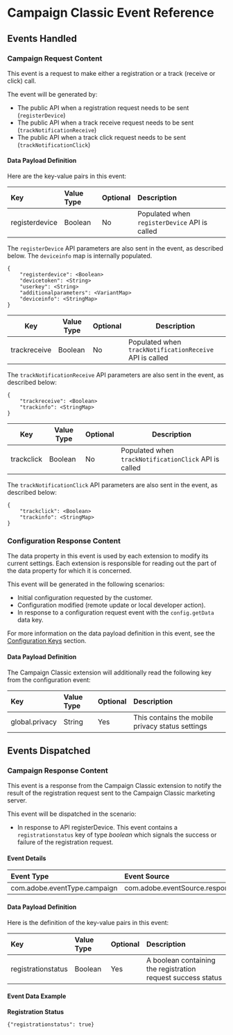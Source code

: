 # Campaign Classic Event Reference

## Events Handled

### Campaign Request Content <a id="campaignclassic-content-request"></a>

This event is a request to make either a registration or a track (receive or click) call.

The event will be generated by:

- The public API when a registration request needs to be sent \(`registerDevice`\)
- The public API when a track receive request needs to be sent \(`trackNotificationReceive`\)
- The public API when a track click request needs to be sent \(`trackNotificationClick`\)

#### Data Payload Definition

Here are the key-value pairs in this event:

| **Key**        | **Value Type** | **Optional** | **Description**                               |
| :------------- | :------------- | :----------- | :-------------------------------------------- |
| registerdevice | Boolean        | No           | Populated when `registerDevice` API is called |

The `registerDevice` API parameters are also sent in the event, as described below. The `deviceinfo` map is internally populated.

```text
{
    "registerdevice": <Boolean>
    "devicetoken": <String>
    "userkey": <String>
    "additionalparameters": <VariantMap>
    "deviceinfo": <StringMap>
}
```

| Key          | Value Type | Optional | Description                                             |
| ------------ | ---------- | -------- | ------------------------------------------------------- |
| trackreceive | Boolean    | No       | Populated when `trackNotificationReceive` API is called |

The `trackNotificationReceive` API parameters are also sent in the event, as described below:

```text
{
    "trackreceive": <Boolean>
    "trackinfo": <StringMap>
}
```

| Key        | Value Type | Optional | Description                                           |
| ---------- | ---------- | -------- | ----------------------------------------------------- |
| trackclick | Boolean    | No       | Populated when `trackNotificationClick` API is called |

The `trackNotificationClick` API parameters are also sent in the event, as described below:

```text
{
    "trackclick": <Boolean>
    "trackinfo": <StringMap>
}
```

### Configuration Response Content <a id="configuration-response-content"></a>

The data property in this event is used by each extension to modify its current settings. Each extension is responsible for reading out the part of the data property for which it is concerned.

This event will be generated in the following scenarios:

* Initial configuration requested by the customer.
* Configuration modified \(remote update or local developer action\).
* In response to a configuration request event with the `config.getData` data key.

For more information on the data payload definition in this event, see the [Configuration Keys](./README.md/#configuration-keys) section.

#### Data Payload Definition <a id="data-payload-definition-2"></a>

The Campaign Classic extension will additionally read the following key from the configuration event:

| **Key** | **Value Type** | **Optional** | **Description** |
| :--- | :--- | :--- | :--- |
| global.privacy | String | Yes | This contains the mobile privacy status settings |

## Events Dispatched

### Campaign Response Content

This event is a response from the Campaign Classic extension to notify the result of the registration request sent to the Campaign Classic marketing server.

This event will be dispatched in the scenario:

* In response to API registerDevice. This event contains a `registrationstatus` key of type *boolean* which signals the success or failure of the registration request.

#### Event Details

| **Event Type** | **Event Source** | **Paired** |
| :--- | :--- | :--- |
| com.adobe.eventType.campaign | com.adobe.eventSource.responseContent | Yes |

#### Data Payload Definition

Here is the definition of the key-value pairs in this event:

| **Key** | **Value Type** | **Optional** | **Description** |
| :--- | :--- | :--- | :--- |
| registrationstatus | Boolean | Yes | A boolean containing the registration request success status |

#### Event Data Example

**Registration Status**

```text
{"registrationstatus": true}
```
